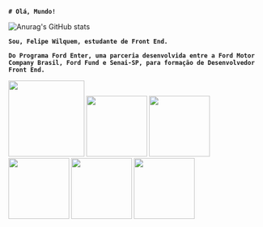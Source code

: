  <!--https://github.com/anuraghazra/github-readme-stats -->


<!--Guia básico de Markdown
https://docs.pipz.com/central-de-ajuda/learning-center/guia-basico-de-markdown#open
-->


<!--guia personalização 
https://github.com/anuraghazra/github-readme-stats-->

**```# Olá, Mundo!```**

![Anurag's GitHub stats](https://github-readme-stats.vercel.app/api?username=FelipeWilquem&show_icons=true&theme=radical)  


**`Sou, Felipe Wilquem, estudante de Front End.`**


**```Do Programa Ford Enter, uma parceria desenvolvida entre a Ford Motor Company Brasil, Ford Fund e Senai-SP, para formação de Desenvolvedor Front End.```**

<img height= "150" src="https://cdn.jsdelivr.net/gh/devicons/devicon/icons/git/git-original-wordmark.svg" />       <img height= "120" src="https://cdn.jsdelivr.net/gh/devicons/devicon/icons/html5/html5-original-wordmark.svg" />      <img height= "120" src="https://cdn.jsdelivr.net/gh/devicons/devicon/icons/css3/css3-original-wordmark.svg" />       <img height= "120" src="https://cdn.jsdelivr.net/gh/devicons/devicon/icons/java/java-original-wordmark.svg" />   <img height= "120" src="https://cdn.jsdelivr.net/gh/devicons/devicon/icons/vscode/vscode-plain-wordmark.svg" />          <img height= "120" src="https://cdn.jsdelivr.net/gh/devicons/devicon/icons/github/github-original-wordmark.svg" />
          
          
